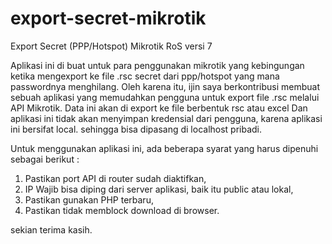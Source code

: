 # export-secret-mikrotik
Export Secret (PPP/Hotspot) Mikrotik RoS versi 7

Aplikasi ini di buat untuk para penggunakan mikrotik yang kebingungan ketika mengexport ke file .rsc secret dari ppp/hotspot yang mana passwordnya menghilang.
Oleh karena itu, ijin saya berkontribusi membuat sebuah aplikasi yang memudahkan pengguna untuk export file .rsc melalui API Mikrotik. Data ini akan di export ke file berbentuk rsc atau excel
Dan aplikasi ini tidak akan menyimpan kredensial dari pengguna, karena aplikasi ini bersifat local. sehingga bisa dipasang di localhost pribadi.

Untuk menggunakan aplikasi ini, ada beberapa syarat yang harus dipenuhi sebagai berikut :

1. Pastikan port API di router sudah diaktifkan,
2. IP Wajib bisa diping dari server aplikasi, baik itu public atau lokal,
3. Pastikan gunakan PHP terbaru,
4. Pastikan tidak memblock download di browser.

sekian terima kasih.
